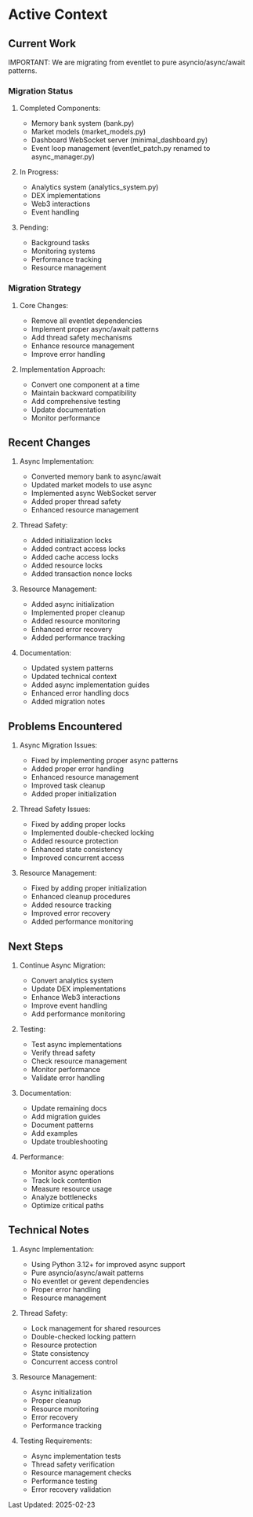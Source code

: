 # Active Context

## Current Work
IMPORTANT: We are migrating from eventlet to pure asyncio/async/await patterns.

### Migration Status
1. Completed Components:
   - Memory bank system (bank.py)
   - Market models (market_models.py)
   - Dashboard WebSocket server (minimal_dashboard.py)
   - Event loop management (eventlet_patch.py renamed to async_manager.py)

2. In Progress:
   - Analytics system (analytics_system.py)
   - DEX implementations
   - Web3 interactions
   - Event handling

3. Pending:
   - Background tasks
   - Monitoring systems
   - Performance tracking
   - Resource management

### Migration Strategy
1. Core Changes:
   - Remove all eventlet dependencies
   - Implement proper async/await patterns
   - Add thread safety mechanisms
   - Enhance resource management
   - Improve error handling

2. Implementation Approach:
   - Convert one component at a time
   - Maintain backward compatibility
   - Add comprehensive testing
   - Update documentation
   - Monitor performance

## Recent Changes

1. Async Implementation:
   - Converted memory bank to async/await
   - Updated market models to use async
   - Implemented async WebSocket server
   - Added proper thread safety
   - Enhanced resource management

2. Thread Safety:
   - Added initialization locks
   - Added contract access locks
   - Added cache access locks
   - Added resource locks
   - Added transaction nonce locks

3. Resource Management:
   - Added async initialization
   - Implemented proper cleanup
   - Added resource monitoring
   - Enhanced error recovery
   - Added performance tracking

4. Documentation:
   - Updated system patterns
   - Updated technical context
   - Added async implementation guides
   - Enhanced error handling docs
   - Added migration notes

## Problems Encountered

1. Async Migration Issues:
   - Fixed by implementing proper async patterns
   - Added proper error handling
   - Enhanced resource management
   - Improved task cleanup
   - Added proper initialization

2. Thread Safety Issues:
   - Fixed by adding proper locks
   - Implemented double-checked locking
   - Added resource protection
   - Enhanced state consistency
   - Improved concurrent access

3. Resource Management:
   - Fixed by adding proper initialization
   - Enhanced cleanup procedures
   - Added resource tracking
   - Improved error recovery
   - Added performance monitoring

## Next Steps

1. Continue Async Migration:
   - Convert analytics system
   - Update DEX implementations
   - Enhance Web3 interactions
   - Improve event handling
   - Add performance monitoring

2. Testing:
   - Test async implementations
   - Verify thread safety
   - Check resource management
   - Monitor performance
   - Validate error handling

3. Documentation:
   - Update remaining docs
   - Add migration guides
   - Document patterns
   - Add examples
   - Update troubleshooting

4. Performance:
   - Monitor async operations
   - Track lock contention
   - Measure resource usage
   - Analyze bottlenecks
   - Optimize critical paths

## Technical Notes

1. Async Implementation:
   - Using Python 3.12+ for improved async support
   - Pure asyncio/async/await patterns
   - No eventlet or gevent dependencies
   - Proper error handling
   - Resource management

2. Thread Safety:
   - Lock management for shared resources
   - Double-checked locking pattern
   - Resource protection
   - State consistency
   - Concurrent access control

3. Resource Management:
   - Async initialization
   - Proper cleanup
   - Resource monitoring
   - Error recovery
   - Performance tracking

4. Testing Requirements:
   - Async implementation tests
   - Thread safety verification
   - Resource management checks
   - Performance testing
   - Error recovery validation

Last Updated: 2025-02-23
